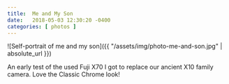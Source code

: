 ```yaml
---
title:  Me and My Son
date:   2018-05-03 12:30:20 -0400
categories: [ photos ]
---
```


![Self-portrait of me and my son]({{ "/assets/img/photo-me-and-son.jpg" | absolute_url }})

An early test of the used Fuji X70 I got to replace our ancient X10 family camera. Love the Classic Chrome look!